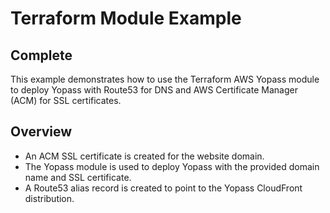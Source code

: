 # Terraform Module Example

## Complete

This example demonstrates how to use the Terraform AWS Yopass module to deploy
Yopass with Route53 for DNS and AWS Certificate Manager (ACM) for SSL
certificates.

## Overview

- An ACM SSL certificate is created for the website domain.
- The Yopass module is used to deploy Yopass with the provided domain name and
  SSL certificate.
- A Route53 alias record is created to point to the Yopass CloudFront
  distribution.
